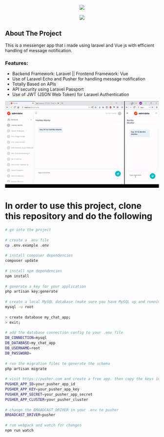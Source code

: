 <p align="center"><img src="https://laravel.com/assets/img/components/logo-laravel.svg"></p>
<p align="center"><img height="50px" src="https://upload.wikimedia.org/wikipedia/commons/thumb/9/95/Vue.js_Logo_2.svg/512px-Vue.js_Logo_2.svg.png"></p>

## About The Project

This is a messenger app that i made using laravel and Vue js with efficient handling of message notification.

### Features:
- Backend Framework: Laravel || Frontend Framework: Vue
- Use of Laravel Echo and Pusher for handling message notification
- Totally Based on APIs
- API security using Laravel Passport
- Use of JWT (JSON Web Token) for Laravel Authentication

![](demo.gif)

# In order to use this project, clone this repository and do the following

```bash
# go into the project

# create a .env file
cp .env.example .env

# install composer dependencies
composer update

# install npm dependencies
npm install

# generate a key for your application
php artisan key:generate

# create a local MySQL database (make sure you have MySQL up and running)
mysql -u root

> create database my_chat_app;
> exit;

# add the database connection config to your .env file
DB_CONNECTION=mysql
DB_DATABASE=my_chat_app
DB_USERNAME=root
DB_PASSWORD=

# run the migration files to generate the schema
php artisan migrate

# visit https://pusher.com and create a free app. then copy the keys into your .env file
PUSHER_APP_ID=your_pusher_app_id
PUSHER_APP_KEY=your_pusher_app_key
PUSHER_APP_SECRET=your_pusher_app_secret
PUSHER_APP_CLUSTER=your_pusher_cluster

# change the BROADCAST_DRIVER in your .env to pusher
BROADCAST_DRIVER=pusher

# run webpack and watch for changes
npm run watch
